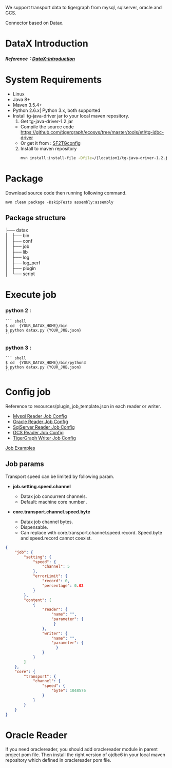 We support transport data to tigergraph from mysql, sqlserver, oracle and GCS.

Connector based on Datax.
# DataX Introduction
##### Reference：[DataX-Introduction](https://github.com/alibaba/DataX/blob/master/introduction.md)

# System Requirements
- Linux
- Java 8+
- Maven 3.5.4+
- Python 2.6.x| Python 3.x, both supported
- Install tg-java-driver jar to your local maven repository.
   1. Get tg-java-driver-1.2.jar
    - Compile the source code https://github.com/tigergraph/ecosys/tree/master/tools/etl/tg-jdbc-driver
    - Or get it from : [SF2TGconfig](https://github.com/TigerGraph-DevLabs/TG-Snowflake-Connector/tree/main/SF2TGconfig)
    2. Install  to maven repository
       ```bash
       mvn install:install-file -Dfile=/{location}/tg-java-driver-1.2.jar -DgroupId=com.tigergraph -DartifactId=tg-java-driver -Dversion=1.2 -Dpackaging=jar
       ``` 


# Package
Download source code then running following command.
```shell script
mvn clean package -DskipTests assembly:assembly 
```

## Package structure
├── datax <br />
│   ├── bin <br />
│   ├── conf <br />
│   ├── job <br />
│   ├── lib <br />
│   ├── log <br />
│   ├── log_perf <br />
│   ├── plugin <br />
│   └── script <br />

# Execute job 
### python 2 : 
    ``` shell
    $ cd  {YOUR_DATAX_HOME}/bin
    $ python datax.py {YOUR_JOB.json}
    ```
### python 3 :
    ``` shell
    $ cd  {YOUR_DATAX_HOME}/bin/python3
    $ python datax.py {YOUR_JOB.json}
    ```

# Config job
Reference to resources/plugin_job_template.json in each reader or writer.
 * [Mysql Reader Job Config](https://github.com/TigerGraph-DevLabs/TG-Data-Connector/blob/main/mysqlreader/doc/mysqlreader.md)
 * [Oracle Reader Job Config](https://github.com/TigerGraph-DevLabs/TG-Data-Connector/blob/main/oraclereader/doc/oraclereader.md)
 * [SqlServer Reader Job Config](https://github.com/TigerGraph-DevLabs/TG-Data-Connector/blob/main/sqlserverreader/doc/sqlserverreader.md)
 * [GCS Reader Job Config](https://github.com/TigerGraph-DevLabs/TG-Data-Connector/blob/main/gcsreader/doc/gcsreader.md)
 * [TigerGraph Writer Job Config](https://github.com/TigerGraph-DevLabs/TG-Data-Connector/blob/main/tigergraphwriter/doc/tigergraphwriter.md)
 
[Job Examples](https://github.com/TigerGraph-DevLabs/TG-Data-Connector/tree/main/core/src/main/job)

## Job params
Transport speed can be limited by following param.
* **job.setting.speed.channel**
	* Datax job concurrent channels.
	* Default: machine core number . <br />

* **core.transport.channel.speed.byte**
	* Datax job channel bytes.
	* Dispensable. <br />
    * Can replace with core.transport.channel.speed.record. Speed.byte and speed.record cannot coexist.

```json
{
    "job": {
        "setting": {
            "speed": {
                "channel": 5
            },
            "errorLimit": {
                "record": 0,
                "percentage": 0.02
            }
        },
        "content": [
            {
                "reader": {
                    "name": "",
                    "parameter": {
                     }
                },
                "writer": {
                    "name": "",
                    "parameter": {
                      }
                }
            }
        ]
    },
    "core": {
        "transport": {
            "channel": {
                "speed": {
                    "byte": 1048576
                }
            }
        }
    }
}
```

# Oracle Reader
If you need oraclereader, you should add oraclereader module in parent project pom file.
Then install the right version of ojdbc6 in your local maven repository which defined in oraclereader pom file. 

